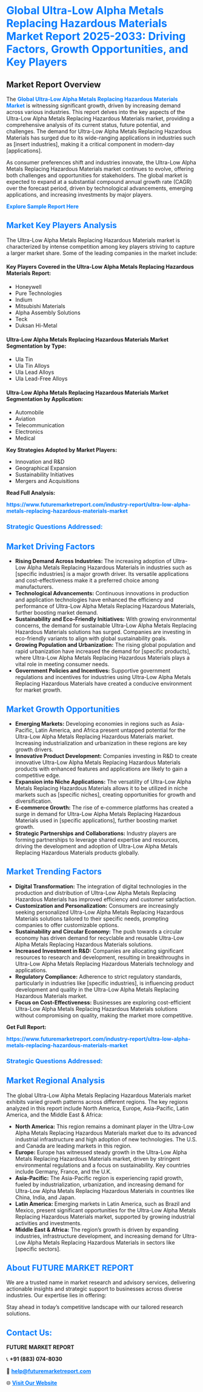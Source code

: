 <h1 style="color: #007BFF;">Global Ultra-Low Alpha Metals Replacing Hazardous Materials Market Report 2025-2033: Driving Factors, Growth Opportunities, and Key Players</h1>

<section id="overview">
<h2>Market Report Overview</h2>
<p>The <a href="https://www.futuremarketreport.com/industry-report/ultra-low-alpha-metals-replacing-hazardous-materials-market" style="color: #007BFF; text-decoration: none;"><strong>Global Ultra-Low Alpha Metals Replacing Hazardous Materials Market</strong></a> is witnessing significant growth, driven by increasing demand across various industries. This report delves into the key aspects of the Ultra-Low Alpha Metals Replacing Hazardous Materials market, providing a comprehensive analysis of its current status, future potential, and challenges. The demand for Ultra-Low Alpha Metals Replacing Hazardous Materials has surged due to its wide-ranging applications in industries such as [insert industries], making it a critical component in modern-day [applications].</p>
<p>As consumer preferences shift and industries innovate, the Ultra-Low Alpha Metals Replacing Hazardous Materials market continues to evolve, offering both challenges and opportunities for stakeholders. The global market is expected to expand at a substantial compound annual growth rate (CAGR) over the forecast period, driven by technological advancements, emerging applications, and increasing investments by major players.</p>
</section>

<section id="overview">
<p><a href="https://www.futuremarketreport.com/request-sample/reportId=31390" style="color: #007BFF; text-decoration: none;"><strong>Explore Sample Report Here</strong></a></p>
</section>

<section id="key-players">
<h2 style="color: #007BFF;">Market Key Players Analysis</h2>
<p>The Ultra-Low Alpha Metals Replacing Hazardous Materials market is characterized by intense competition among key players striving to capture a larger market share. Some of the leading companies in the market include:</p>
<h4>Key Players Covered in the Ultra-Low Alpha Metals Replacing Hazardous Materials Report:</h4>
<ul><li>Honeywell</li><li>Pure Technologies</li><li>Indium</li><li>Mitsubishi Materials</li><li>Alpha Assembly Solutions</li><li>Teck</li><li>Duksan Hi-Metal</li></ul>
<h4>Ultra-Low Alpha Metals Replacing Hazardous Materials Market Segmentation by Type:</h4>
<ul><li>Ula Tin</li><li>Ula Tin Alloys</li><li>Ula Lead Alloys</li><li>Ula Lead-Free Alloys</li></ul>

<h4>Ultra-Low Alpha Metals Replacing Hazardous Materials Market Segmentation by Application:</h4>
<ul><li>Automobile</li><li>Aviation</li><li>Telecommunication</li><li>Electronics</li><li>Medical</li></ul>
<p><strong>Key Strategies Adopted by Market Players:</strong></p>
<ul>
<li>Innovation and R&D</li>
<li>Geographical Expansion</li>
<li>Sustainability Initiatives</li>
<li>Mergers and Acquisitions</li>
</ul>
</section>

<section>
<p><strong>Read Full Analysis: </strong></p><a href="https://www.futuremarketreport.com/industry-report/ultra-low-alpha-metals-replacing-hazardous-materials-market" style="color: #007BFF; text-decoration: none;"><strong>https://www.futuremarketreport.com/industry-report/ultra-low-alpha-metals-replacing-hazardous-materials-market</strong></a>
<h3 style="color: #007BFF;">Strategic Questions Addressed:</h3>
</section>

<section id="driving-factors">
<h2 style="color: #007BFF;">Market Driving Factors</h2>
<ul>
<li><strong>Rising Demand Across Industries:</strong> The increasing adoption of Ultra-Low Alpha Metals Replacing Hazardous Materials in industries such as [specific industries] is a major growth driver. Its versatile applications and cost-effectiveness make it a preferred choice among manufacturers.</li>
<li><strong>Technological Advancements:</strong> Continuous innovations in production and application technologies have enhanced the efficiency and performance of Ultra-Low Alpha Metals Replacing Hazardous Materials, further boosting market demand.</li>
<li><strong>Sustainability and Eco-Friendly Initiatives:</strong> With growing environmental concerns, the demand for sustainable Ultra-Low Alpha Metals Replacing Hazardous Materials solutions has surged. Companies are investing in eco-friendly variants to align with global sustainability goals.</li>
<li><strong>Growing Population and Urbanization:</strong> The rising global population and rapid urbanization have increased the demand for [specific products], where Ultra-Low Alpha Metals Replacing Hazardous Materials plays a vital role in meeting consumer needs.</li>
<li><strong>Government Policies and Incentives:</strong> Supportive government regulations and incentives for industries using Ultra-Low Alpha Metals Replacing Hazardous Materials have created a conducive environment for market growth.</li>
</ul>
</section>

<section id="growth-opportunities">
<h2 style="color: #007BFF;">Market Growth Opportunities</h2>
<ul>
<li><strong>Emerging Markets:</strong> Developing economies in regions such as Asia-Pacific, Latin America, and Africa present untapped potential for the Ultra-Low Alpha Metals Replacing Hazardous Materials market. Increasing industrialization and urbanization in these regions are key growth drivers.</li>
<li><strong>Innovative Product Development:</strong> Companies investing in R&D to create innovative Ultra-Low Alpha Metals Replacing Hazardous Materials products with enhanced features and applications are likely to gain a competitive edge.</li>
<li><strong>Expansion into Niche Applications:</strong> The versatility of Ultra-Low Alpha Metals Replacing Hazardous Materials allows it to be utilized in niche markets such as [specific niches], creating opportunities for growth and diversification.</li>
<li><strong>E-commerce Growth:</strong> The rise of e-commerce platforms has created a surge in demand for Ultra-Low Alpha Metals Replacing Hazardous Materials used in [specific applications], further boosting market growth.</li>
<li><strong>Strategic Partnerships and Collaborations:</strong> Industry players are forming partnerships to leverage shared expertise and resources, driving the development and adoption of Ultra-Low Alpha Metals Replacing Hazardous Materials products globally.</li>
</ul>
</section>

<section id="trending-factors">
<h2 style="color: #007BFF;">Market Trending Factors</h2>
<ul>
<li><strong>Digital Transformation:</strong> The integration of digital technologies in the production and distribution of Ultra-Low Alpha Metals Replacing Hazardous Materials has improved efficiency and customer satisfaction.</li>
<li><strong>Customization and Personalization:</strong> Consumers are increasingly seeking personalized Ultra-Low Alpha Metals Replacing Hazardous Materials solutions tailored to their specific needs, prompting companies to offer customizable options.</li>
<li><strong>Sustainability and Circular Economy:</strong> The push towards a circular economy has driven demand for recyclable and reusable Ultra-Low Alpha Metals Replacing Hazardous Materials solutions.</li>
<li><strong>Increased Investment in R&D:</strong> Companies are allocating significant resources to research and development, resulting in breakthroughs in Ultra-Low Alpha Metals Replacing Hazardous Materials technology and applications.</li>
<li><strong>Regulatory Compliance:</strong> Adherence to strict regulatory standards, particularly in industries like [specific industries], is influencing product development and quality in the Ultra-Low Alpha Metals Replacing Hazardous Materials market.</li>
<li><strong>Focus on Cost-Effectiveness:</strong> Businesses are exploring cost-efficient Ultra-Low Alpha Metals Replacing Hazardous Materials solutions without compromising on quality, making the market more competitive.</li>
</ul>
</section>

<section>
<p><strong>Get Full Report: </strong></p><a href="https://www.futuremarketreport.com/industry-report/ultra-low-alpha-metals-replacing-hazardous-materials-market" style="color: #007BFF; text-decoration: none;"><strong>https://www.futuremarketreport.com/industry-report/ultra-low-alpha-metals-replacing-hazardous-materials-market</strong></a>
<h3 style="color: #007BFF;">Strategic Questions Addressed:</h3>
</section>


<section id="regional-analysis">
<h2 style="color: #007BFF;">Market Regional Analysis</h2>
<p>The global Ultra-Low Alpha Metals Replacing Hazardous Materials market exhibits varied growth patterns across different regions. The key regions analyzed in this report include North America, Europe, Asia-Pacific, Latin America, and the Middle East & Africa:</p>
<ul>
<li><strong>North America:</strong> This region remains a dominant player in the Ultra-Low Alpha Metals Replacing Hazardous Materials market due to its advanced industrial infrastructure and high adoption of new technologies. The U.S. and Canada are leading markets in this region.</li>
<li><strong>Europe:</strong> Europe has witnessed steady growth in the Ultra-Low Alpha Metals Replacing Hazardous Materials market, driven by stringent environmental regulations and a focus on sustainability. Key countries include Germany, France, and the U.K.</li>
<li><strong>Asia-Pacific:</strong> The Asia-Pacific region is experiencing rapid growth, fueled by industrialization, urbanization, and increasing demand for Ultra-Low Alpha Metals Replacing Hazardous Materials in countries like China, India, and Japan.</li>
<li><strong>Latin America:</strong> Emerging markets in Latin America, such as Brazil and Mexico, present significant opportunities for the Ultra-Low Alpha Metals Replacing Hazardous Materials market, supported by growing industrial activities and investments.</li>
<li><strong>Middle East & Africa:</strong> The region’s growth is driven by expanding industries, infrastructure development, and increasing demand for Ultra-Low Alpha Metals Replacing Hazardous Materials in sectors like [specific sectors].</li>
</ul>
</section>

<footer>
<h2 style="color: #007BFF;">About FUTURE MARKET REPORT</h2>
<p>We are a trusted name in market research and advisory services, delivering actionable insights and strategic support to businesses across diverse industries. Our expertise lies in offering:</p>

<p>Stay ahead in today’s competitive landscape with our tailored research solutions.</p>

<h2 style="color: #007BFF;">Contact Us:</h2>
<p><strong>FUTURE MARKET REPORT</strong></p>
<p>📞 <strong>+91 (883) 074-8030</strong></p>
<p>📧 <strong><a href="mailto:help@futuremarketreport.com" style="color: #007BFF;">help@futuremarketreport.com</a></strong></p>
<p>🌐 <strong><a href="https://www.futuremarketreport.com/" style="color: #007BFF;">Visit Our Website</a></strong></p>
</footer>